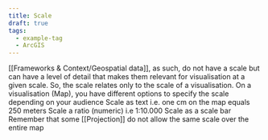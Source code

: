 ```yaml
---
title: Scale
draft: true
tags:
  - example-tag
  - ArcGIS
---
```

 [[Frameworks & Context/Geospatial data]], as such, do not have a scale but can have a level of detail that makes them relevant for visualisation at a given scale. So, the scale relates only to the scale of a visualisation. On a visualisation (Map), you have different options to specify the scale depending on your audience
 Scale as text i.e. one cm on the map equals 250 meters
 Scale a ratio (numeric) i.e 1:10.000
 Scale as a scale bar
Remember that some [[Projection]] do not allow the same scale over the entire map